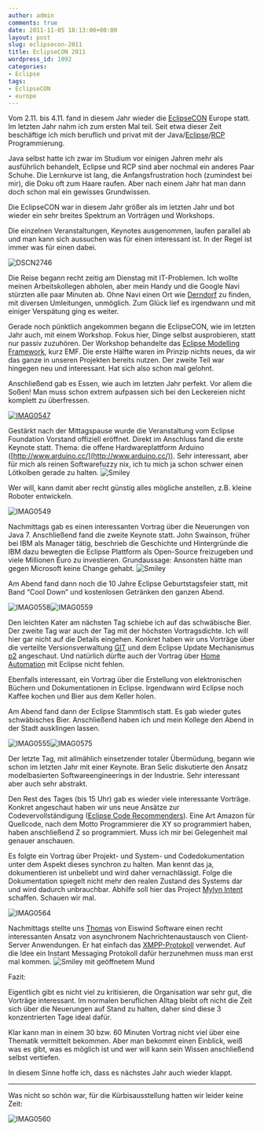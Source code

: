```yaml
---
author: admin
comments: true
date: 2011-11-05 18:13:00+00:00
layout: post
slug: eclipsecon-2011
title: EclipseCON 2011
wordpress_id: 1092
categories:
- Eclipse
tags:
- EclipseCON
- europe
---
```


Vom 2.11. bis 4.11. fand in diesem Jahr wieder die [EclipseCON](http://eclipsecon.org/) Europe statt. Im letzten Jahr nahm ich zum ersten Mal teil. Seit etwa dieser Zeit beschäftige ich mich beruflich und privat mit der Java/[Eclipse](http://eclipse.org/)/[RCP](http://wiki.eclipse.org/index.php/Rich_Client_Platform) Programmierung. 

Java selbst hatte ich zwar im Studium vor einigen Jahren mehr als ausführlich behandelt, Eclipse und RCP sind aber nochmal ein anderes Paar Schuhe. Die Lernkurve ist lang, die Anfangsfrustration hoch (zumindest bei mir), die Doku oft zum Haare raufen. Aber nach einem Jahr hat man dann doch schon mal ein gewisses Grundwissen.

Die EclipseCON war in diesem Jahr größer als im letzten Jahr und bot wieder ein sehr breites Spektrum an Vorträgen und Workshops.

Die einzelnen Veranstaltungen, Keynotes ausgenommen, laufen parallel ab und man kann sich aussuchen was für einen interessant ist. In der Regel ist immer was für einen dabei.

![DSCN2746](https://andydunkel.net/assets/uploads/2011/11/DSCN2746.jpg)

Die Reise begann recht zeitig am Dienstag mit IT-Problemen. Ich wollte meinen Arbeitskollegen abholen, aber mein Handy und die Google Navi stürzten alle paar Minuten ab. Ohne Navi einen Ort wie [Derndorf](http://de.wikipedia.org/wiki/Derndorf_(Kirchheim)) zu finden, mit diversen Umleitungen, unmöglich. Zum Glück lief es irgendwann und mit einiger Verspätung ging es weiter.

Gerade noch pünktlich angekommen begann die EclipseCON, wie im letzten Jahr auch, mit einem Workshop. Fokus hier, Dinge selbst ausprobieren, statt nur passiv zuzuhören. Der Workshop behandelte das [Eclipse Modelling Framework](http://www.eclipse.org/modeling/emf/), kurz EMF. Die erste Hälfte waren im Prinzip nichts neues, da wir das ganze in unseren Projekten bereits nutzen. Der zweite Teil war hingegen neu und interessant. Hat sich also schon mal gelohnt.

Anschließend gab es Essen, wie auch im letzten Jahr perfekt. Vor allem die Soßen! Man muss schon extrem aufpassen sich bei den Leckereien nicht komplett zu überfressen.

[![IMAG0547](https://andydunkel.net/assets/uploads/2011/11/IMAG0547_thumb.jpg)](https://andydunkel.net/assets/uploads/2011/11/IMAG0547.jpg)

Gestärkt nach der Mittagspause wurde die Veranstaltung vom Eclipse Foundation Vorstand offiziell eröffnet. Direkt im Anschluss fand die erste Keynote statt. Thema: die offene Hardwareplattform Arduino ([http://www.arduino.cc/](http://www.arduino.cc/)). Sehr interessant, aber für mich als reinen Softwarefuzzy nix, ich tu mich ja schon schwer einen Lötkolben gerade zu halten. ![Smiley](https://andydunkel.net/assets/uploads/2011/11/wlEmoticon-smile.png)

Wer will, kann damit aber recht günstig alles mögliche anstellen, z.B. kleine Roboter entwickeln.

![IMAG0549](https://andydunkel.net/assets/uploads/2011/11/IMAG0549.jpg)

Nachmittags gab es einen interessanten Vortrag über die Neuerungen von Java 7. Anschließend fand die zweite Keynote statt. John Swainson, früher bei IBM als Manager tätig, beschrieb die Geschichte und Hintergründe die IBM dazu bewegten die Eclipse Plattform als Open-Source freizugeben und viele Millionen Euro zu investieren. Grundaussage: Ansonsten hätte man gegen Microsoft keine Change gehabt. ![Smiley](https://andydunkel.net/assets/uploads/2011/11/wlEmoticon-smile.png)

Am Abend fand dann noch die 10 Jahre Eclipse Geburtstagsfeier statt, mit Band “Cool Down” und kostenlosen Getränken den ganzen Abend.

![IMAG0558](https://andydunkel.net/assets/uploads/2011/11/IMAG0558.jpg)![IMAG0559](https://andydunkel.net/assets/uploads/2011/11/IMAG0559.jpg)

Den leichten Kater am nächsten Tag schiebe ich auf das schwäbische Bier. Der zweite Tag war auch der Tag mit der höchsten Vortragsdichte. Ich will hier gar nicht auf die Details eingehen. Konkret haben wir uns Vorträge über die verteilte Versionsverwaltung [GIT](http://git-scm.com/) und dem Eclipse Update Mechanismus [p2](http://wiki.eclipse.org/Equinox/p2) angeschaut. Und natürlich dürfte auch der Vortrag über [Home Automation](http://code.google.com/p/openhab/) mit Eclipse nicht fehlen. 

Ebenfalls interessant, ein Vortrag über die Erstellung von elektronischen Büchern und Dokumentationen in Eclipse. Irgendwann wird Eclipse noch Kaffee kochen und Bier aus dem Keller holen.

Am Abend fand dann der Eclipse Stammtisch statt. Es gab wieder gutes schwäbisches Bier. Anschließend haben ich und mein Kollege den Abend in der Stadt ausklingen lassen.

![IMAG0555](https://andydunkel.net/assets/uploads/2011/11/IMAG0555.jpg)![IMAG0575](https://andydunkel.net/assets/uploads/2011/11/IMAG0575.jpg)

Der letzte Tag, mit allmählich einsetzender totaler Übermüdung, begann wie schon im letzten Jahr mit einer Keynote. Bran Selic diskutierte den Ansatz modelbasierten Softwareengineerings in der Industrie. Sehr interessant aber auch sehr abstrakt.

Den Rest des Tages (bis 15 Uhr) gab es wieder viele interessante Vorträge. Konkret angeschaut haben wir uns neue Ansätze zur Codevervollständigung ([Eclipse Code Recommenders](http://www.eclipse.org/recommenders/)). Eine Art Amazon für Quellcode, nach dem Motto Programmierer die XY so programmiert haben, haben anschließend Z so programmiert. Muss ich mir bei Gelegenheit mal genauer anschauen.

Es folgte ein Vortrag über Projekt- und System- und Codedokumentation unter dem Aspekt dieses synchron zu halten. Man kennt das ja, dokumentieren ist unbeliebt und wird daher vernachlässigt. Folge die Dokumentation spiegelt nicht mehr den realen Zustand des Systems dar und wird dadurch unbrauchbar. Abhilfe soll hier das Project [Mylyn Intent](http://wiki.eclipse.org/Intent) schaffen. Schauen wir mal.

![IMAG0564](https://andydunkel.net/assets/uploads/2011/11/IMAG0564.jpg)

Nachmittags stellte uns [Thomas](http://www.thomaskratz.name/?p=226) von Eiswind Software einen recht interessanten Ansatz von asynchronem Nachrichtenaustausch von Client-Server Anwendungen. Er hat einfach das [XMPP-Protokoll](http://en.wikipedia.org/wiki/Extensible_Messaging_and_Presence_Protocol) verwendet. Auf die Idee ein Instant Messaging Protokoll dafür herzunehmen muss man erst mal kommen. ![Smiley mit geöffnetem Mund](https://andydunkel.net/assets/uploads/2011/11/wlEmoticon-openmouthedsmile.png)

Fazit:

Eigentlich gibt es nicht viel zu kritisieren, die Organisation war sehr gut, die Vorträge interessant. Im normalen beruflichen Alltag bleibt oft nicht die Zeit sich über die Neuerungen auf Stand zu halten, daher sind diese 3 konzentrierten Tage ideal dafür.

Klar kann man in einem 30 bzw. 60 Minuten Vortrag nicht viel über eine Thematik vermittelt bekommen. Aber man bekommt einen Einblick, weiß was es gibt, was es möglich ist und wer will kann sein Wissen anschließend selbst vertiefen. 

In diesem Sinne hoffe ich, dass es nächstes Jahr auch wieder klappt.

* * *

 

Was nicht so schön war, für die Kürbisausstellung hatten wir leider keine Zeit:

![IMAG0560](https://andydunkel.net/assets/uploads/2011/11/IMAG0560.jpg)
